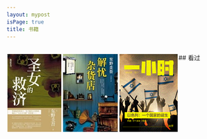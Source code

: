 ```yaml
---
layout: mypost
isPage: true
title: 书籍
---
```

<br/>
## 看过
  
<div style="float:left;border:solid 1px 000;margin:2px;"><img src="image/剩女的救济.jpg"  width="124" height="180" ></div>
<div style="float:left;border:solid 1px 000;margin:2px;"><img src="image/解忧杂货店.jpg" width="126" height="180" ></div>
<div style="float:left;border:solid 1px 000;margin:2px;"><img src="image/以色列.jpg" width="134" height="180" ></div>

